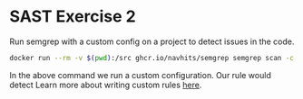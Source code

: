 # SAST Exercise 2

Run semgrep with a custom config on a project to detect issues in the code.

```bash
docker run --rm -v $(pwd):/src ghcr.io/navhits/semgrep semgrep scan -c rule.yml
```

In the above command we run a custom configuration. Our rule would detect  Learn more about writing custom rules [here](https://semgrep.dev/docs/writing-rules/rule-ideas).
